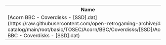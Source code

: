 <table>
<tr><th>Name</th><th>Size</th></tr>
<tr><td>
[Acorn BBC - Coverdisks - [SSD].dat](https://raw.githubusercontent.com/open-retrogaming-archive/dat-catalog/main/root/basic/TOSEC/Acorn/BBC/Coverdisks/[SSD]/Acorn BBC - Coverdisks - [SSD].dat)
</td><td>8697</td></tr>
</table>
